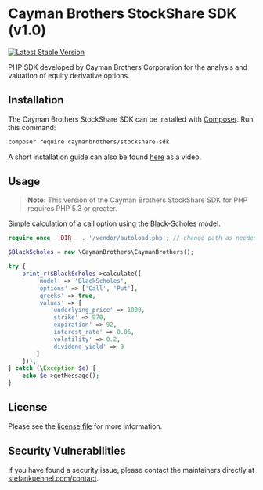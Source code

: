 # Cayman Brothers StockShare SDK (v1.0)
[![Latest Stable Version](http://img.shields.io/badge/Latest%20Stable-1.0-blue.svg)](https://packagist.org/packages/caymanbrothers/stockshare-sdk)

PHP SDK developed by Cayman Brothers Corporation for the analysis and valuation of equity derivative options.

## Installation

The Cayman Brothers StockShare SDK can be installed with [Composer](https://getcomposer.org/). Run this command:

```sh
composer require caymanbrothers/stockshare-sdk
```

A short installation guide can also be found [here](https://9bn.de/caymanbrothers/ssig) as a video.

## Usage

> **Note:** This version of the Cayman Brothers StockShare SDK for PHP requires PHP 5.3 or greater.

Simple calculation of a call option using the Black-Scholes model.

```php
require_once __DIR__ . '/vendor/autoload.php'; // change path as needed

$BlackScholes = new \CaymanBrothers\CaymanBrothers();

try {
    print_r($BlackScholes->calculate([
        'model' => 'BlackScholes',
        'options' => ['Call', 'Put'],
        'greeks' => true,
        'values' => [
            'underlying_price' => 1000,
            'strike' => 970,
            'expiration' => 92,
            'interest_rate' => 0.06,
            'volatility' => 0.2,
            'dividend_yield' => 0
        ]
    ]));
} catch (\Exception $e) {
    echo $e->getMessage();
}
```

## License

Please see the [license file](https://github.com/caymanbrothers/stockshare-sdk/blob/master/LICENSE) for more information.

## Security Vulnerabilities

If you have found a security issue, please contact the maintainers directly at [stefankuehnel.com/contact](https://stefankuehnel.com/contact).
